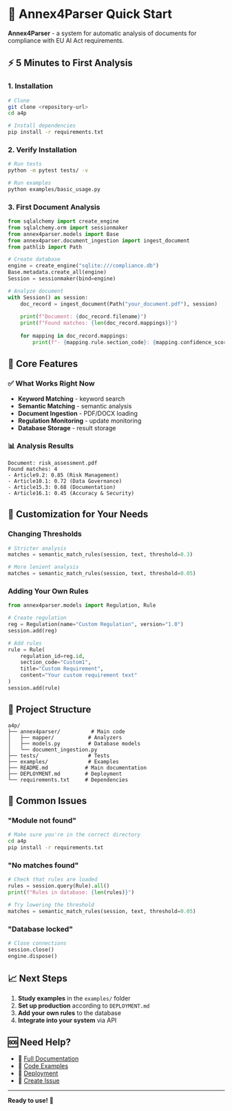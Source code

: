 # 🚀 Annex4Parser Quick Start

**Annex4Parser** - a system for automatic analysis of documents for compliance with EU AI Act requirements.

## ⚡ 5 Minutes to First Analysis

### 1. Installation

```bash
# Clone
git clone <repository-url>
cd a4p

# Install dependencies
pip install -r requirements.txt
```

### 2. Verify Installation

```bash
# Run tests
python -m pytest tests/ -v

# Run examples
python examples/basic_usage.py
```

### 3. First Document Analysis

```python
from sqlalchemy import create_engine
from sqlalchemy.orm import sessionmaker
from annex4parser.models import Base
from annex4parser.document_ingestion import ingest_document
from pathlib import Path

# Create database
engine = create_engine("sqlite:///compliance.db")
Base.metadata.create_all(engine)
Session = sessionmaker(bind=engine)

# Analyze document
with Session() as session:
    doc_record = ingest_document(Path("your_document.pdf"), session)
    
    print(f"Document: {doc_record.filename}")
    print(f"Found matches: {len(doc_record.mappings)}")
    
    for mapping in doc_record.mappings:
        print(f"- {mapping.rule.section_code}: {mapping.confidence_score:.2f}")
```

## 🎯 Core Features

### ✅ What Works Right Now

- **Keyword Matching** - keyword search
- **Semantic Matching** - semantic analysis
- **Document Ingestion** - PDF/DOCX loading
- **Regulation Monitoring** - update monitoring
- **Database Storage** - result storage

### 📊 Analysis Results

```
Document: risk_assessment.pdf
Found matches: 4
- Article9.2: 0.85 (Risk Management)
- Article10.1: 0.72 (Data Governance)  
- Article15.3: 0.68 (Documentation)
- Article16.1: 0.45 (Accuracy & Security)
```

## 🔧 Customization for Your Needs

### Changing Thresholds

```python
# Stricter analysis
matches = semantic_match_rules(session, text, threshold=0.3)

# More lenient analysis  
matches = semantic_match_rules(session, text, threshold=0.05)
```

### Adding Your Own Rules

```python
from annex4parser.models import Regulation, Rule

# Create regulation
reg = Regulation(name="Custom Regulation", version="1.0")
session.add(reg)

# Add rules
rule = Rule(
    regulation_id=reg.id,
    section_code="Custom1",
    title="Custom Requirement",
    content="Your custom requirement text"
)
session.add(rule)
```

## 📁 Project Structure

```
a4p/
├── annex4parser/          # Main code
│   ├── mapper/           # Analyzers
│   ├── models.py         # Database models
│   └── document_ingestion.py
├── tests/                # Tests
├── examples/             # Examples
├── README.md            # Main documentation
├── DEPLOYMENT.md        # Deployment
└── requirements.txt     # Dependencies
```

## 🚨 Common Issues

### "Module not found"
```bash
# Make sure you're in the correct directory
cd a4p
pip install -r requirements.txt
```

### "No matches found"
```python
# Check that rules are loaded
rules = session.query(Rule).all()
print(f"Rules in database: {len(rules)}")

# Try lowering the threshold
matches = semantic_match_rules(session, text, threshold=0.05)
```

### "Database locked"
```python
# Close connections
session.close()
engine.dispose()
```

## 📈 Next Steps

1. **Study examples** in the `examples/` folder
2. **Set up production** according to `DEPLOYMENT.md`
3. **Add your own rules** to the database
4. **Integrate into your system** via API

## 🆘 Need Help?

- 📖 [Full Documentation](README.md)
- 🧪 [Code Examples](examples/README.md)
- 🚀 [Deployment](DEPLOYMENT.md)
- 🐛 [Create Issue](https://github.com/your-repo/issues)

---

**Ready to use!** 🎉
